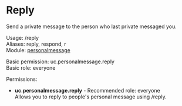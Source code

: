 Reply
====
Send a private message to the person who last private messaged you.

Usage: /reply <Message><br>
Aliases: reply, respond, r<br>
Module: [personalmessage](../modules/personalmessage.md)<br>

Basic permission: uc.personalmessage.reply<br>
Basic role: everyone<br>

Permissions: <br>
* **uc.personalmessage.reply** - Recommended role: everyone<br>Allows you to reply to people's personal message using /reply.
